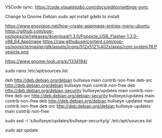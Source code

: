 VSCode sync:
https://code.visualstudio.com/docs/editor/settings-sync


Change to Gnome Debian
sudo apt install gdebi to install

https://www.enovision.net/how-create-appimage-entries-menu-ubuntu
https://github.com/pop-os/popsicle/releases/download/1.3.0/Popsicle_USB_Flasher-1.3.0-x86_64.AppImage
https://raw.githubusercontent.com/pop-os/popsicle/master/gtk/assets/icons/512x512%402x/apps/com.system76.Popsicle.png

https://www.gnome-look.org/p/1334194/

sudo nano /etc/apt/sources.list
 
deb http://deb.debian.org/debian bullseye main contrib non-free
deb-src http://deb.debian.org/debian bullseye main contrib non-free
deb http://deb.debian.org/debian-security bullseye/updates main contrib non-free
deb-src http://deb.debian.org/debian-security bullseye/updates main contrib non-free
deb http://deb.debian.org/debian bullseye-updates main contrib non-free
deb-src http://deb.debian.org/debian bullseye-updates main contrib non-free
 
sudo sed -i 's/bullseye\/updates/bullseye-security/g' /etc/apt/sources.list
 
sudo apt update 
